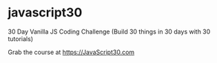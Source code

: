 # javascript30

30 Day Vanilla JS Coding Challenge (Build 30 things in 30 days with 30 tutorials)

Grab the course at https://JavaScript30.com
